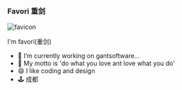 
### Favori 重剑

![favicon](https://user-images.githubusercontent.com/13197560/130077947-ba3a2582-639e-4c78-918e-e571301b5c3d.png)

I'm favori(重剑) 

- 🔭 I’m currently working on gantsoftware...
- 👹 My motto is 'do what you love ant love what you do'
- 😄 I like coding and design
- 🕹 成都


